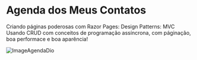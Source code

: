 # Agenda dos Meus Contatos

Criando páginas poderosas com Razor Pages:
Design Patterns: MVC
Usando CRUD com conceitos de programação assíncrona, com páginação, boa performace e  boa aparência!

![ImageAgendaDio](https://user-images.githubusercontent.com/96260047/171751204-099837eb-3737-4da6-afc7-0d3eb29db426.PNG)
